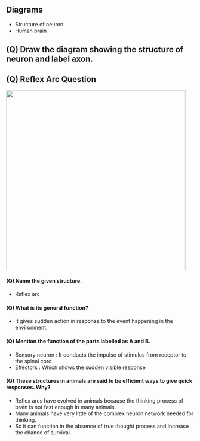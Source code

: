 ## Diagrams
* Structure of neuron
* Human brain
## (Q) Draw the diagram showing the structure of neuron and label axon.

## (Q) Reflex Arc Question
<img src="https://user-images.githubusercontent.com/20998959/210257980-fa3d3d2e-4983-48f3-b77d-17211c36c797.png" width=480></img>

#### (Q) Name the given structure. 
* Reflex arc
#### (Q) What is its general function? 
* It gives sudden action in response to the event happening in the environment.
#### (Q) Mention the function of the parts labelled as A and B. 
* Sensory neuron : It conducts the impulse of stimulus from receptor to the spinal cord. 
* Effectors : Which shows the sudden visible response
#### (Q) These structures in animals are said to be efficient ways to give quick responses. Why?
* Reflex arcs have evolved in animals because the thinking process of brain is not fast enough in many animals. 
* Many animals have very little of the complex neuron network needed for thinking.
* So it can function in the absence of true thought process and increase the chance of survival.
